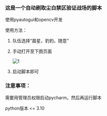 ### 这是一个自动刷取尘白禁区验证战场的脚本

使用pyautogui和opencv开发

使用方法：
1. 队伍选择“晨星，豹豹，随意”

2. 手动打开至下图页面

   ![1](https://gitee.com/git1677967754/picture/raw/master/img/202502082239211.jpeg)

3.   启动脚本即可

### 注意事项：
需要用管理员权限启动pycharm，然后再运行脚本

python版本 <= 3.10